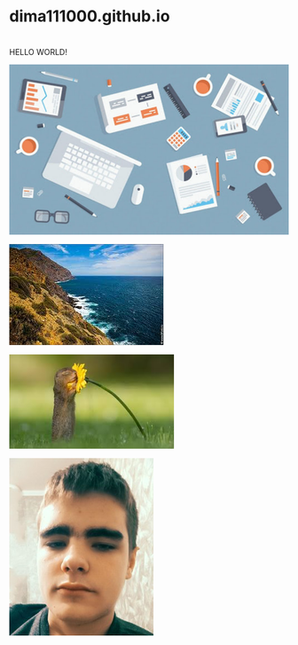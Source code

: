 # dima111000.github.io
# 
HELLO WORLD!


![eee](Website.jpg)

![Okay](ttt.jpg)

![My](images.jpg)

![TER](photo.jpg)
